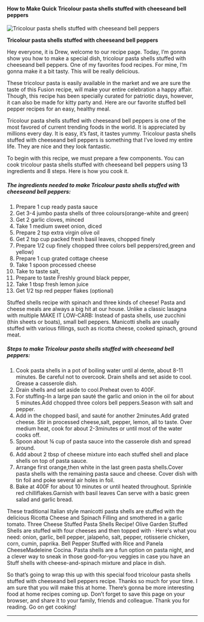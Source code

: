             

#### How to Make Quick Tricolour pasta shells stuffed with cheeseand bell peppers

![Tricolour pasta shells stuffed with cheeseand bell peppers](https://img-global.cpcdn.com/recipes/37775b0edf17bf28/751x532cq70/tricolour-pasta-shells-stuffed-with-cheeseand-bell-peppers-recipe-main-photo.jpg)

**Tricolour pasta shells stuffed with cheeseand bell peppers**

Hey everyone, it is Drew, welcome to our recipe page. Today, I’m gonna show you how to make a special dish, tricolour pasta shells stuffed with cheeseand bell peppers. One of my favorites food recipes. For mine, I’m gonna make it a bit tasty. This will be really delicious.

These tricolour pasta is easily available in the market and we are sure the taste of this Fusion recipe, will make your entire celebration a happy affair. Though, this recipe has been specially curated for patriotic days, however, it can also be made for kitty party and. Here are our favorite stuffed bell pepper recipes for an easy, healthy meal.

Tricolour pasta shells stuffed with cheeseand bell peppers is one of the most favored of current trending foods in the world. It is appreciated by millions every day. It is easy, it’s fast, it tastes yummy. Tricolour pasta shells stuffed with cheeseand bell peppers is something that I’ve loved my entire life. They are nice and they look fantastic.

To begin with this recipe, we must prepare a few components. You can cook tricolour pasta shells stuffed with cheeseand bell peppers using 13 ingredients and 8 steps. Here is how you cook it.

##### The ingredients needed to make Tricolour pasta shells stuffed with cheeseand bell peppers:

1.  Prepare 1 cup ready pasta sauce
2.  Get 3-4 jumbo pasta shells of three colours(orange-white and green)
3.  Get 2 garlic cloves, minced
4.  Take 1 medium sweet onion, diced
5.  Prepare 2 tsp extra virgin olive oil
6.  Get 2 tsp cup packed fresh basil leaves, chopped finely
7.  Prepare 1/2 cup finely chopped three colors bell peppers(red,green and yellow)
8.  Prepare 1 cup grated cottage cheese
9.  Take 1 spoon processed cheese
10.  Take to taste salt,
11.  Prepare to taste Freshly ground black pepper,
12.  Take 1 tbsp fresh lemon juice
13.  Get 1/2 tsp red pepper flakes (optional)

Stuffed shells recipe with spinach and three kinds of cheese! Pasta and cheese meals are always a big hit at our house. Unlike a classic lasagna with multiple MAKE IT LOW-CARB: Instead of pasta shells, use zucchini (thin sheets or boats), small bell peppers. Manicotti shells are usually stuffed with various fillings, such as ricotta cheese, cooked spinach, ground meat.

##### Steps to make Tricolour pasta shells stuffed with cheeseand bell peppers:

1.  Cook pasta shells in a pot of boiling water until al dente, about 8-11 minutes. Be careful not to overcook. Drain shells and set aside to cool. Grease a casserole dish.
2.  Drain shells and set aside to cool.Preheat oven to 400F.
3.  For stuffing-In a large pan sauté the garlic and onion in the oil for about 5 minutes.Add chopped three colors bell peppers.Season with salt and pepper.
4.  Add in the chopped basil, and sauté for another 2minutes.Add grated cheese. Stir in processed cheese,salt, pepper, lemon, all to taste. Over medium heat, cook for about 2-3minutes or until most of the water cooks off.
5.  Spoon about ¾ cup of pasta sauce into the casserole dish and spread around.
6.  Add about 2 tbsp of cheese mixture into each stuffed shell and place shells on top of pasta sauce.
7.  Arrange first orange,then white in the last green pasta shells.Cover pasta shells with the remaining pasta sauce and cheese. Cover dish with tin foil and poke several air holes in foil.
8.  Bake at 400F for about 10 minutes or until heated throughout. Sprinkle red chilliflakes.Garnish with basil leaves Can serve with a basic green salad and garlic bread.

These traditional Italian style manicotti pasta shells are stuffed with the delicious Ricotta Cheese and Spinach Filling and smothered in a garlic tomato. Three Cheese Stuffed Pasta Shells Recipe! Olive Garden Stuffed Shells are stuffed with four cheeses and then topped with · Here's what you need: onion, garlic, bell pepper, jalapeño, salt, pepper, rotisserie chicken, corn, cumin, paprika. Bell Pepper Stuffed with Rice and Panela CheeseMadeleine Cocina. Pasta shells are a fun option on pasta night, and a clever way to sneak in those good-for-you veggies in case you have an Stuff shells with cheese-and-spinach mixture and place in dish.

So that’s going to wrap this up with this special food tricolour pasta shells stuffed with cheeseand bell peppers recipe. Thanks so much for your time. I am sure that you will make this at home. There’s gonna be more interesting food at home recipes coming up. Don’t forget to save this page on your browser, and share it to your family, friends and colleague. Thank you for reading. Go on get cooking!

* * *